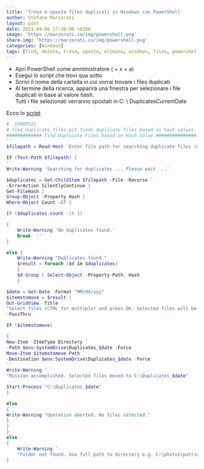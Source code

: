 ```yaml
---
title: 'Trova e sposta files duplicati in Windows con PowerShell'
author: Stefano Marzorati
layout: post
date: 2021-04-06 17:30:00 +0200
image: 'https://marzorati.co/img/powershell.png'
share-img: 'https://marzorati.co/img/powershell.png'
categories: [Windows]
tags: [find, delete, trova, sposta, elimina, windows, files, powershell, script]
---
```


* Apri PowerShell come amministratore (<i class="fa fa-windows" aria-hidden="true"></i> + x + a)
* Esegui lo script che trovi qua sotto
* Scrivi il nome della cartella in cui vorrai trovare i files duplicati
* Al termine della ricerca, apparirà una finestra per selezionare i file duplicati in base al valore hash.   
Tutti i file selezionati verranno spostati in C: \ DuplicatesCurrentDate

Ecco lo <a href="https://marzorati.co/download/find_duplicate_files.zip" target="_blank">script</a>

~~~powershell
# .SYNOPSIS
# find_duplicate_files.ps1 finds duplicate files based on hash values.
############# Find Duplicate Files based on Hash Value ###############
''
$filepath = Read-Host 'Enter file path for searching duplicate files (e.g. C:\Temp, C:\)'

If (Test-Path $filepath) {
''
Write-Warning 'Searching for duplicates ... Please wait ...'

$duplicates = Get-ChildItem $filepath -File -Recurse `
-ErrorAction SilentlyContinue | 
Get-FileHash | 
Group-Object -Property Hash |
Where-Object Count -GT 1

If ($duplicates.count -lt 1)

{
    Write-Warning 'No duplicates found.'
    Break  ''
}

else {
    Write-Warning "Duplicates found."
    $result = foreach ($d in $duplicates) 
    { 
    $d.Group | Select-Object -Property Path, Hash   
    } 

$date = Get-Date -Format "MM/dd/yyy"
$itemstomove = $result | 
Out-GridView -Title `
"Select files (CTRL for multiple) and press OK. Selected files will be moved to C:\Duplicates_$date" `
-PassThru 

If ($itemstomove)

{
New-Item -ItemType Directory `
-Path $env:SystemDrive\Duplicates_$date -Force
Move-Item $itemstomove.Path `
-Destination $env:SystemDrive\Duplicates_$date -Force
''
Write-Warning `
"Mission accomplished. Selected files moved to C:\Duplicates_$date"

Start-Process "C:\Duplicates_$date"
}

else 
{
Write-Warning "Operation aborted. No files selected."
}
}
}
else 
{
    Write-Warning `
    "Folder not found. Use full path to directory e.g. C:\photos\patrick"
}
~~~